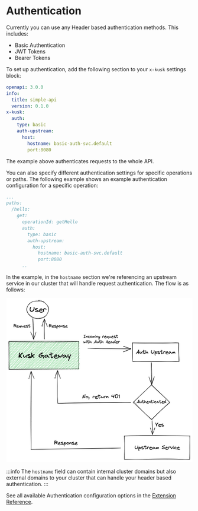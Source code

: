 # Authentication

Currently you can use any Header based authentication methods. This includes:

- Basic Authentication
- JWT Tokens
- Bearer Tokens

To set up authentication, add the following section to your `x-kusk` settings block:

```yaml
openapi: 3.0.0
info:
  title: simple-api
  version: 0.1.0
x-kusk:
  auth:
    type: basic
    auth-upstream:
      host:
        hostname: basic-auth-svc.default
        port:8080
```

The example above authenticates requests to the whole API.

You can also specify different authentication settings for specific operations or paths. The following example shows an example authentication configuration for a specific operation:

```yaml
...
paths:
  /hello:
    get:
      operationId: getHello
      auth:
        type: basic
        auth-upstream:
          host:
            hostname: basic-auth-svc.default
            port:8080
      ..
```

In the example, in the `hostname` section we're referencing an upstream service in our cluster that will handle request authentication. The flow is as follows:

![kusk-gateway basic-auth diagram](./img/basic-auth.png)

:::info
The `hostname` field can contain internal cluster domains but also external domains to your cluster that can handle your header based authentication.
:::

See all available Authentication configuration options in the [Extension Reference](../extension/#authentication).
